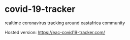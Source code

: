 # covid-19-tracker
realtime coronavirus tracking around eastafrica community

Hosted version: https://eac-covid19-tracker.com/
